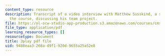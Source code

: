 ```yaml
---
content_type: resource
description: Transcript of a video interview with Matthew Susskind, a student from
  the course, discussing his team project.
file: https://ol-ocw-studio-app-production.s3.amazonaws.com/courses/cms-611j-creating-video-games-fall-2014/9480eaa3268ad9f1920d9655a25a52e8_uX-D5Q_5v4A.pdf
file_type: application/pdf
learning_resource_types: []
resourcetype: Document
title: 3play pdf file
uid: 9480eaa3-268a-d9f1-920d-9655a25a52e8
---
```

